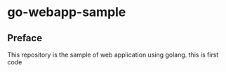 # go-webapp-sample



## Preface
This repository is the sample of web application using golang.
this is first code
